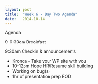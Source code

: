 ```yaml
---
layout: post
title:  "Week 6 - Day Two Agenda"
date:   2014-10-14
---
```


Agenda

9-9:30am Breakfast

9:30am Checkin & announcements

* Kronda - Take your WP site with you
* 10-12pm Hope HR/Resume skill building
* Working on bug(s)
* 1hr of presentation prep EOD